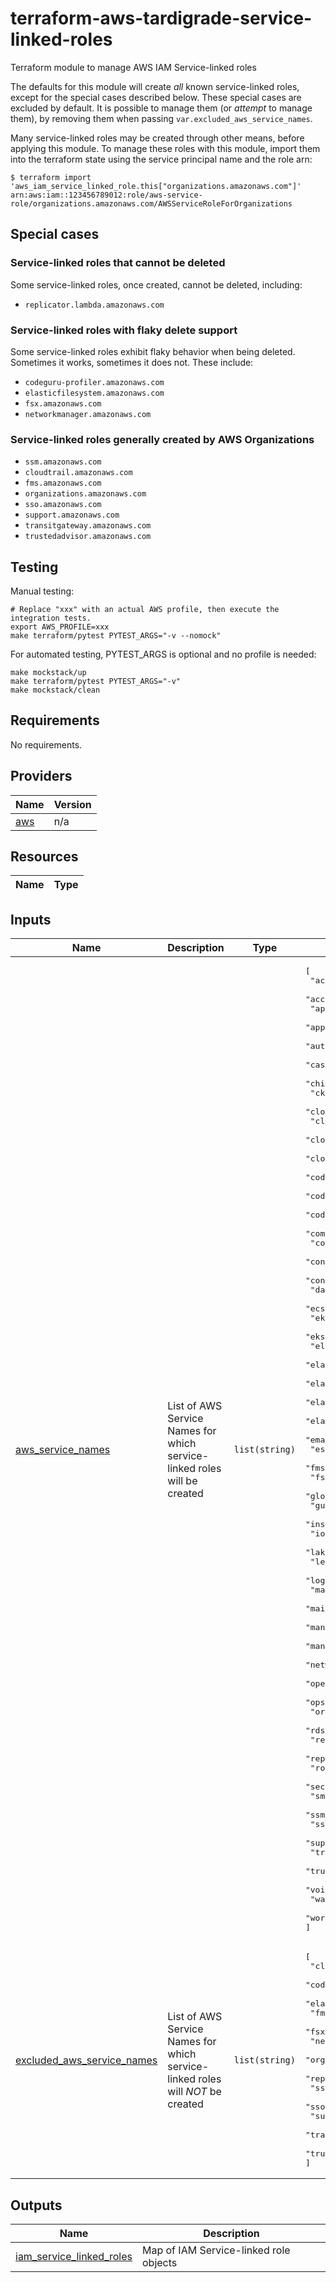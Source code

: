 # terraform-aws-tardigrade-service-linked-roles

Terraform module to manage AWS IAM Service-linked roles

The defaults for this module will create _all_ known service-linked roles,
except for the special cases described below. These special cases are
excluded by default. It is possible to manage them (or _attempt_ to manage
them), by removing them when passing `var.excluded_aws_service_names`.

Many service-linked roles may be created through other means, before applying
this module. To manage these roles with this module, import them into the terraform
state using the service principal name and the role arn:

```
$ terraform import 'aws_iam_service_linked_role.this["organizations.amazonaws.com"]' arn:aws:iam::123456789012:role/aws-service-role/organizations.amazonaws.com/AWSServiceRoleForOrganizations
```

## Special cases

### Service-linked roles that cannot be deleted

Some service-linked roles, once created, cannot be deleted, including:

* `replicator.lambda.amazonaws.com`

### Service-linked roles with flaky delete support

Some service-linked roles exhibit flaky behavior when being deleted. Sometimes
it works, sometimes it does not. These include:

* `codeguru-profiler.amazonaws.com`
* `elasticfilesystem.amazonaws.com`
* `fsx.amazonaws.com`
* `networkmanager.amazonaws.com`

### Service-linked roles generally created by AWS Organizations

* `ssm.amazonaws.com`
* `cloudtrail.amazonaws.com`
* `fms.amazonaws.com`
* `organizations.amazonaws.com`
* `sso.amazonaws.com`
* `support.amazonaws.com`
* `transitgateway.amazonaws.com`
* `trustedadvisor.amazonaws.com`

## Testing

Manual testing:

```
# Replace "xxx" with an actual AWS profile, then execute the integration tests.
export AWS_PROFILE=xxx 
make terraform/pytest PYTEST_ARGS="-v --nomock"
```

For automated testing, PYTEST_ARGS is optional and no profile is needed:

```
make mockstack/up
make terraform/pytest PYTEST_ARGS="-v"
make mockstack/clean
```

<!-- BEGIN TFDOCS -->
## Requirements

No requirements.

## Providers

| Name | Version |
|------|---------|
| <a name="provider_aws"></a> [aws](#provider\_aws) | n/a |

## Resources

| Name | Type |
|------|------|

## Inputs

| Name | Description | Type | Default | Required |
|------|-------------|------|---------|:--------:|
| <a name="input_aws_service_names"></a> [aws\_service\_names](#input\_aws\_service\_names) | List of AWS Service Names for which service-linked roles will be created | `list(string)` | <pre>[<br>  "access-analyzer.amazonaws.com",<br>  "accountdiscovery.ssm.amazonaws.com",<br>  "appmesh.amazonaws.com",<br>  "appstream.application-autoscaling.amazonaws.com",<br>  "autoscaling-plans.amazonaws.com",<br>  "cassandra.application-autoscaling.amazonaws.com",<br>  "chime.amazonaws.com",<br>  "cks.kms.amazonaws.com",<br>  "cloud9.amazonaws.com",<br>  "cloudhsm.amazonaws.com",<br>  "cloudtrail.amazonaws.com",<br>  "cloudwatch-crossaccount.amazonaws.com",<br>  "codeguru-profiler.amazonaws.com",<br>  "codeguru-reviewer.amazonaws.com",<br>  "codestar-notifications.amazonaws.com",<br>  "compute-optimizer.amazonaws.com",<br>  "config.amazonaws.com",<br>  "connect.amazonaws.com",<br>  "continuousexport.discovery.amazonaws.com",<br>  "dax.amazonaws.com",<br>  "ecs.amazonaws.com",<br>  "eks-nodegroup.amazonaws.com",<br>  "eks.amazonaws.com",<br>  "elasticache.amazonaws.com",<br>  "elasticbeanstalk.amazonaws.com",<br>  "elasticfilesystem.amazonaws.com",<br>  "elasticloadbalancing.amazonaws.com",<br>  "elasticmapreduce.amazonaws.com",<br>  "email.cognito-idp.amazonaws.com",<br>  "es.amazonaws.com",<br>  "fms.amazonaws.com",<br>  "fsx.amazonaws.com",<br>  "globalaccelerator.amazonaws.com",<br>  "guardduty.amazonaws.com",<br>  "inspector.amazonaws.com",<br>  "iotsitewise.amazonaws.com",<br>  "lakeformation.amazonaws.com",<br>  "lex.amazonaws.com",<br>  "logger.cloudfront.amazonaws.com",<br>  "macie.amazonaws.com",<br>  "maintenance.elasticbeanstalk.amazonaws.com",<br>  "managedupdates.elasticbeanstalk.amazonaws.com",<br>  "management.chatbot.amazonaws.com",<br>  "networkmanager.amazonaws.com",<br>  "opensearchservice.amazonaws.com",<br>  "ops.apigateway.amazonaws.com",<br>  "organizations.amazonaws.com",<br>  "rds.amazonaws.com",<br>  "redshift.amazonaws.com",<br>  "replicator.lambda.amazonaws.com",<br>  "robomaker.amazonaws.com",<br>  "securityhub.amazonaws.com",<br>  "sms.amazonaws.com",<br>  "ssm.amazonaws.com",<br>  "sso.amazonaws.com",<br>  "support.amazonaws.com",<br>  "transitgateway.amazonaws.com",<br>  "trustedadvisor.amazonaws.com",<br>  "voiceconnector.chime.amazonaws.com",<br>  "wafv2.amazonaws.com",<br>  "worklink.amazonaws.com"<br>]</pre> | no |
| <a name="input_excluded_aws_service_names"></a> [excluded\_aws\_service\_names](#input\_excluded\_aws\_service\_names) | List of AWS Service Names for which service-linked roles will *NOT* be created | `list(string)` | <pre>[<br>  "cloudtrail.amazonaws.com",<br>  "codeguru-profiler.amazonaws.com",<br>  "elasticfilesystem.amazonaws.com",<br>  "fms.amazonaws.com",<br>  "fsx.amazonaws.com",<br>  "networkmanager.amazonaws.com",<br>  "organizations.amazonaws.com",<br>  "replicator.lambda.amazonaws.com",<br>  "ssm.amazonaws.com",<br>  "sso.amazonaws.com",<br>  "support.amazonaws.com",<br>  "transitgateway.amazonaws.com",<br>  "trustedadvisor.amazonaws.com"<br>]</pre> | no |

## Outputs

| Name | Description |
|------|-------------|
| <a name="output_iam_service_linked_roles"></a> [iam\_service\_linked\_roles](#output\_iam\_service\_linked\_roles) | Map of IAM Service-linked role objects |

<!-- END TFDOCS -->
